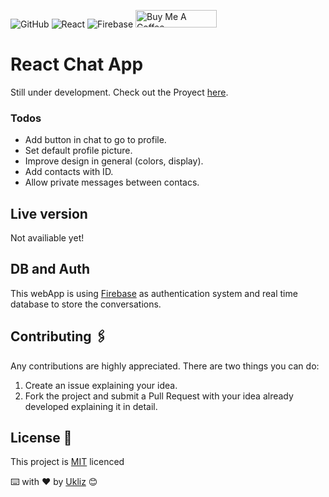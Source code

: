 ![GitHub](https://img.shields.io/github/license/Uklizdev/The-Food-Hub?style=for-the-badge) ![React](https://img.shields.io/badge/React-20232A?style=for-the-badge&logo=react&logoColor=61DAFB) <img alt="Firebase" src="https://img.shields.io/badge/firebase-%23039BE5.svg?style=for-the-badge&logo=firebase"/> <a href="https://www.buymeacoffee.com/ukliz" target="_blank"><img src="https://cdn.buymeacoffee.com/buttons/default-orange.png" alt="Buy Me A Coffee" height="28" width="130"></a>

# React Chat App

Still under development. Check out the Proyect [here](https://github.com/Uklizdev/Chat-App/projects/1).

### Todos

- Add button in chat to go to profile.
- Set default profile picture.
- Improve design in general (colors, display).
- Add contacts with ID.
- Allow private messages between contacs.

## Live version

Not availiable yet!

## DB and Auth

This webApp is using [Firebase](https://firebase.google.com/) as authentication system and real time database to store the conversations.

## Contributing 🖇️

Any contributions are highly appreciated. There are two things you can do:

1. Create an issue explaining your idea.
2. Fork the project and submit a Pull Request with your idea already developed explaining it in detail.

## License 📄

This project is [MIT](https://choosealicense.com/licenses/mit/) licenced

⌨️ with ❤️ by [Ukliz](https://github.com/Uklizdev) 😊
